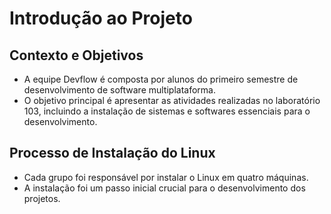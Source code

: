 
<!DOCTYPE html>
<html lang="pt-BR">
  <head>
    <link href="https://cdn.jsdelivr.net/npm/tailwindcss@2.2.19/dist/tailwind.min.css" rel="stylesheet">
    <script src="https://d3js.org/d3.v7.min.js"></script>
    <link href="https://cdnjs.cloudflare.com/ajax/libs/font-awesome/6.0.0-beta3/css/all.min.css" rel="stylesheet">
    
  <body>
    <div class="slide-container">
      <h1 class="slide-title">Introdução ao Projeto</h1>
      <div class="slide-content">
        <h2 class="text-3xl font-semibold mb-4">Contexto e Objetivos</h2>
        <ul class="list-disc list-inside">
          <li class="slide-list-item">A equipe Devflow é composta por alunos do primeiro semestre de desenvolvimento de software multiplataforma.</li>
          <li class="slide-list-item">O objetivo principal é apresentar as atividades realizadas no laboratório 103, incluindo a instalação de sistemas e softwares essenciais para o desenvolvimento.</li>
        </ul>
        <h2 class="text-3xl font-semibold mb-4 mt-8">Processo de Instalação do Linux</h2>
        <ul class="list-disc list-inside">
          <li class="slide-list-item">Cada grupo foi responsável por instalar o Linux em quatro máquinas.</li>
          <li class="slide-list-item">A instalação foi um passo inicial crucial para o desenvolvimento dos projetos.</li>
        </ul>
      </div>
    </div>
  </body>
</html>


